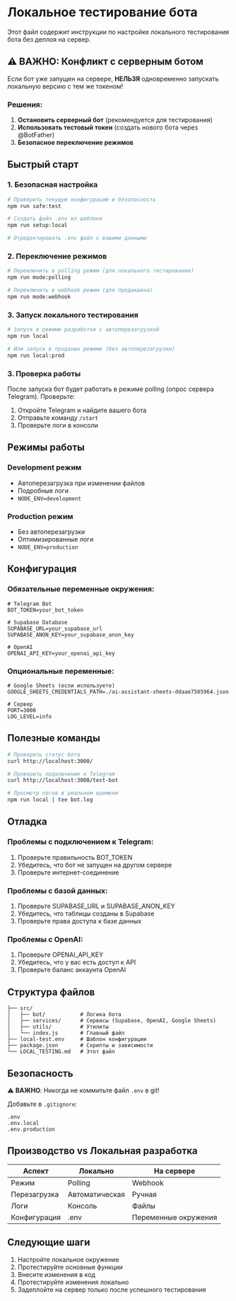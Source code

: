 # Локальное тестирование бота

Этот файл содержит инструкции по настройке локального тестирования бота без деплоя на сервер.

## ⚠️ ВАЖНО: Конфликт с серверным ботом

Если бот уже запущен на сервере, **НЕЛЬЗЯ** одновременно запускать локальную версию с тем же токеном!

### Решения:

1. **Остановить серверный бот** (рекомендуется для тестирования)
2. **Использовать тестовый токен** (создать нового бота через @BotFather)
3. **Безопасное переключение режимов**

## Быстрый старт

### 1. Безопасная настройка

```bash
# Проверить текущую конфигурацию и безопасность
npm run safe:test

# Создать файл .env из шаблона
npm run setup:local

# Отредактировать .env файл с вашими данными
```

### 2. Переключение режимов

```bash
# Переключить в polling режим (для локального тестирования)
npm run mode:polling

# Переключить в webhook режим (для продакшена)
npm run mode:webhook
```

### 3. Запуск локального тестирования

```bash
# Запуск в режиме разработки с автоперезагрузкой
npm run local

# Или запуск в продакшн режиме (без автоперезагрузки)
npm run local:prod
```

### 3. Проверка работы

После запуска бот будет работать в режиме polling (опрос сервера Telegram). Проверьте:

1. Откройте Telegram и найдите вашего бота
2. Отправьте команду `/start`
3. Проверьте логи в консоли

## Режимы работы

### Development режим
- Автоперезагрузка при изменении файлов
- Подробные логи
- `NODE_ENV=development`

### Production режим
- Без автоперезагрузки
- Оптимизированные логи
- `NODE_ENV=production`

## Конфигурация

### Обязательные переменные окружения:

```env
# Telegram Bot
BOT_TOKEN=your_bot_token

# Supabase Database
SUPABASE_URL=your_supabase_url
SUPABASE_ANON_KEY=your_supabase_anon_key

# OpenAI
OPENAI_API_KEY=your_openai_api_key
```

### Опциональные переменные:

```env
# Google Sheets (если используете)
GOOGLE_SHEETS_CREDENTIALS_PATH=./ai-assistant-sheets-ddaae7505964.json

# Сервер
PORT=3000
LOG_LEVEL=info
```

## Полезные команды

```bash
# Проверить статус бота
curl http://localhost:3000/

# Проверить подключение к Telegram
curl http://localhost:3000/test-bot

# Просмотр логов в реальном времени
npm run local | tee bot.log
```

## Отладка

### Проблемы с подключением к Telegram:
1. Проверьте правильность BOT_TOKEN
2. Убедитесь, что бот не запущен на другом сервере
3. Проверьте интернет-соединение

### Проблемы с базой данных:
1. Проверьте SUPABASE_URL и SUPABASE_ANON_KEY
2. Убедитесь, что таблицы созданы в Supabase
3. Проверьте права доступа к базе данных

### Проблемы с OpenAI:
1. Проверьте OPENAI_API_KEY
2. Убедитесь, что у вас есть доступ к API
3. Проверьте баланс аккаунта OpenAI

## Структура файлов

```
├── src/
│   ├── bot/           # Логика бота
│   ├── services/      # Сервисы (Supabase, OpenAI, Google Sheets)
│   ├── utils/         # Утилиты
│   └── index.js       # Главный файл
├── local-test.env     # Шаблон конфигурации
├── package.json       # Скрипты и зависимости
└── LOCAL_TESTING.md   # Этот файл
```

## Безопасность

⚠️ **ВАЖНО**: Никогда не коммитьте файл `.env` в git!

Добавьте в `.gitignore`:
```
.env
.env.local
.env.production
```

## Производство vs Локальная разработка

| Аспект | Локально | На сервере |
|--------|----------|------------|
| Режим | Polling | Webhook |
| Перезагрузка | Автоматическая | Ручная |
| Логи | Консоль | Файлы |
| Конфигурация | .env | Переменные окружения |

## Следующие шаги

1. Настройте локальное окружение
2. Протестируйте основные функции
3. Внесите изменения в код
4. Протестируйте изменения локально
5. Задеплойте на сервер только после успешного тестирования
